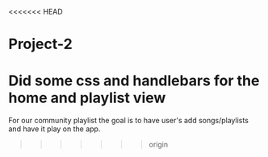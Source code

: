 <<<<<<< HEAD
# Project-2

Did some css and handlebars for the home and playlist view
=======
For our community playlist the goal is to have user's add songs/playlists and have it play on the app. 
>>>>>>> origin
